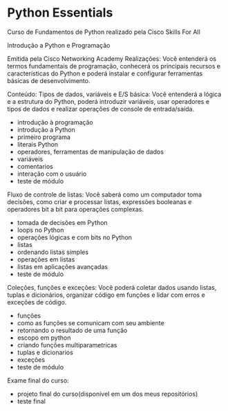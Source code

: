 # Python Essentials
 Curso de Fundamentos de Python realizado pela Cisco Skills For All

Introdução a Python e Programação

Emitida pela Cisco Networking Academy
Realizações:
Você entenderá os termos fundamentais de programação, conhecerá os principais recursos e características do Python e poderá instalar e configurar ferramentas básicas de desenvolvimento.

Conteúdo:
Tipos de dados, variáveis e E/S básica:
Você entenderá a lógica e a estrutura do Python, poderá introduzir variáveis, usar operadores e tipos de dados e realizar operações de console de entrada/saída.
  - introdução à programação
  - introdução a Python
  - primeiro programa
  - literais Python
  - operadores, ferramentas de manipulação de dados
  - variáveis
  - comentarios
  - interação com o usuário
  - teste de módulo

Fluxo de controle de listas:
Você saberá como um computador toma decisões, como criar e processar listas, expressões booleanas e operadores bit a bit para operações complexas.
  - tomada de decisões em Python
  - loops no Python
  - operações lógicas e com bits no Python
  - listas
  - ordenando listas simples
  - operações em listas
  - listas em aplicações avançadas
  - teste de módulo

Coleções, funções e exceções:
Você poderá coletar dados usando listas, tuplas e dicionários, organizar código em funções e lidar com erros e exceções de código.
 - funções
 - como as funções se comunicam com seu ambiente
 - retornando o resultado de uma função
 - escopo em python
 - criando funções multiparametricas
 - tuplas e dicionarios
 - exceções
 - teste de módulo
 
Exame final do curso:
 - projeto final do curso(disponível em um dos meus repositórios)
 - teste final
